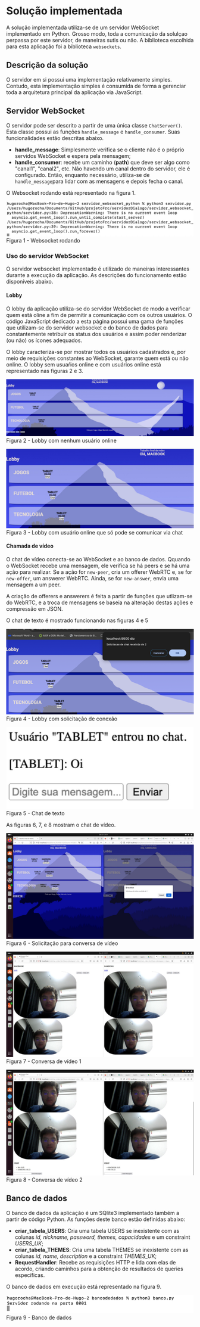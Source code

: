 # Solução implementada

A solução implementada utiliza-se de um servidor WebSocket implementado em Python. Grosso modo, toda a comunicação da solulçao perpassa por este servidor, de maneiras sutis ou não. A biblioteca escolhida para esta aplicação foi a biblioteca `websockets`.

## Descrição da solução

O servidor em si possui uma implementação relativamente simples. Contudo, esta implementação simples é consumida de forma a gerenciar toda a arquitetura principal da aplicação via JavaScript.

## Servidor WebSocket

O servidor pode ser descrito a partir de uma única classe `ChatServer()`. Esta classe possui as funções `handle_message` e `handle_consumer`. Suas funcionalidades estão descritas abaixo.

- **handle_message**: Simplesmente verifica se o cliente não é o próprio servidos WebSocket e espera pela mensagem;
- **handle_consumer**: recebe um caminho (**path**) que deve ser algo como "canal1", "canal2", etc. Não havendo um canal dentro do servidor, ele é configurado. Então, enquanto necessário, utiliza-se de `handle_message`para lidar com as mensagens e depois fecha o canal.

O Websocket rodando está representado na figura 1.

![Figura 1 - Websocket rodando](./img/websocket.jpeg)
Figura 1 - Websocket rodando

### Uso do servidor WebSocket

O servidor websocket implementado é utilizado de maneiras interessantes durante a execução da aplicação. As descrições do funcionamento estão disponíveis abaixo.

#### Lobby

O lobby da aplicação utiliza-se do servidor WebSocket de modo a verificar quem está oline a fim de permitir a comunicação com os outros usuários. O código JavaScript dedicado a esta página possui uma gama de funções que utilizam-se do servidor websocket e do banco de dados para constantemente retribuir os status dos usuários e assim poder renderizar (ou não) os ícones adequados.

O lobby caracteriza-se por mostrar todos os usuários cadastrados e, por meio de requisições constantes ao WebSocket, garante quem está ou não online. O lobby sem usuaŕios online e com usuários online está representado nas figuras 2 e 3.

![Figura 2 - Lobby com nenhum usuário online](./img/lobby%20sem%20chamada.jpeg)
Figura 2 - Lobby com nenhum usuário online

![Figura 3 - Lobby com usuário online que só pode se comunicar via chat](./img/lobby%20cm%20chamada%202.jpeg)
Figura 3 - Lobby com usuário online que só pode se comunicar via chat

#### Chamada de vídeo

O chat de vídeo conecta-se ao WebSocket e ao banco de dados. Qquando o WebSocket recebe uma mensagem, ele verifica se há peers e se há uma ação para realizar. Se a ação for `new-peer`, cria um offerer WebRTC e, se for `new-offer`, um answerer WebRTC. Ainda, se for `new-answer`, envia uma mensagem a um peer.

A criação de offerers e answerers é feita a partir de funções que utlizam-se do WebRTC, e a troca de mensagens se baseia na alteração destas ações e compressão em JSON.

O chat de texto é mostrado funcionando nas figuras 4 e 5

![Figura 4 - Lobby com solicitação de conexão](./img/solicitacaoChamada.png)
Figura 4 - Lobby com solicitação de conexão

![Figura 5 - Chat de texto](./img/chattextual.jpeg)
Figura 5 - Chat de texto

As figuras 6, 7, e 8 mostram o chat de vídeo.

![Figura 6 - Solicitação para conversa de vídeo](./img/solicitacaoVideo.jpeg)
Figura 6 - Solicitação para conversa de vídeo

![Figura 7 - Conversa de vídeo 1](./img/video1.jpeg)
Figura 7 - Conversa de vídeo 1

![Figura 8 - Conversa de vídeo 2](./img/video2.jpeg)
Figura 8 - Conversa de vídeo 2

## Banco de dados

O banco de dados da aplicação é um SQlite3 implementado também a partir de código Python. As funções deste banco estão definidas abaixo:

- **criar_tabela_USERS**: Cria uma tabela USERS se inexistente com as colunas _id, nickname, password, themes, capacidades_ e um constraint *USERS_UK*;
- **criar_tabela_THEMES**: Cria uma tabela THEMES se inexistente com as colunas _id, name, description_ e a constraint *THEMES_UK*;
- **RequestHandler**: Recebe as requisições HTTP e lida com elas de acordo, criando caminhos para a obtenção de resultados de queries específicas.

O banco de dados em execução está representado na figura 9.

![Figura 9 - Banco de dados](./img/banco.jpeg)
Figura 9 - Banco de dados
